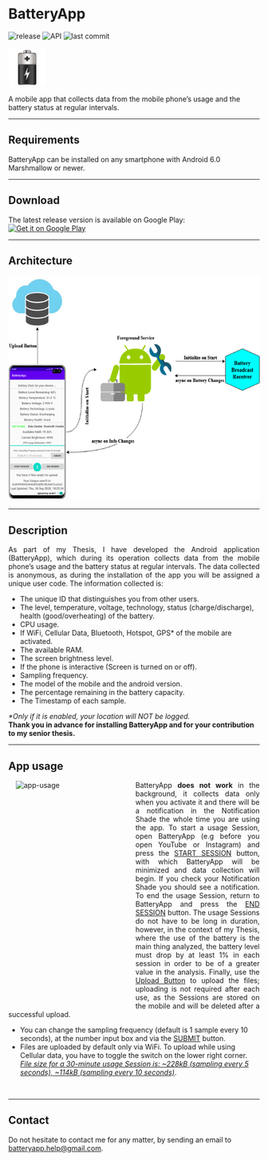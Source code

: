 # BatteryApp
![release](https://img.shields.io/github/v/release/mpalaourg/Thesis?color=orange&include_prereleases&style=flat-square) ![API](https://img.shields.io/badge/API-23-blue?style=flat-square) ![last commit](https://img.shields.io/github/last-commit/mpalaourg/Thesis/master?color=green&style=flat-square) <br><br>
<img src="https://github.com/mpalaourg/Thesis/blob/master/BatteryApp/app/src/main/ic_launcher-playstore.png" alt="app-icon" width="75" height="75">

A mobile app that collects data from the mobile phone’s usage and the battery status at regular intervals. 

---

## Requirements
BatteryApp can be installed on any smartphone with Android 6.0 Marshmallow or newer.

---

## Download 
The latest release version is available on Google Play: <br>
<a href='https://play.google.com/store/apps/details?id=gr.auth.ee.issel.batteryapp&pcampaignid=pcampaignidMKT-Other-global-all-co-prtnr-py-PartBadge-Mar2515-1'><img alt='Get it on Google Play' src='https://play.google.com/intl/en_us/badges/static/images/badges/en_badge_web_generic.png' width="200"/></a>

---

## Architecture
<p align="center">
<img src="https://github.com/mpalaourg/Thesis/blob/master/data/images/app-communication.png" alt="app-communiation" width="600" height="450">
</p>

---

## Description
<p align=justify>
As part of my Thesis, I have developed the Android application (BatteryApp), which during its operation collects data from the mobile phone’s usage and the battery status at regular intervals. The data collected is anonymous, as during the installation of the app you will be assigned a unique user code. The information collected is:
<ul>
<li> The unique ID that distinguishes you from other users. </li>
<li> The level, temperature, voltage, technology, status (charge/discharge), health (good/overheating) of the battery. </li>
<li> CPU usage. </li>
<li> If WiFi, Cellular Data, Bluetooth, Hotspot, GPS* of the mobile are activated. </li>
<li> The available RAM. </li>
<li> The screen brightness level. </li>
<li> If the phone is interactive (Screen is turned on or off). </li>
<li> Sampling frequency. </li>
<li> The model of the mobile and the android version. </li>
<li> The percentage remaining in the battery capacity. </li>
<li> The Timestamp of each sample. </li>
</ul>
<i> *Only if it is enabled, your location will NOT be logged. </i> <br>
<b>Thank you in advance for installing BatteryApp and for your contribution to my senior thesis. </b>
</p>

---

## App usage
<img src="https://github.com/mpalaourg/Thesis/blob/master/data/images/combined.gif" alt="app-usage" width="225" height="450" align="left" hspace="15">
<p align=justify>
BatteryApp <b>does not work</b> in the background, it collects data only when you activate it and there will be a notification in the Notification Shade the whole time you are using the app. To start a usage Session, open BatteryApp (e.g before you open YouTube or Instagram) and press the <ins>START SESSION</ins> button, with which BatteryApp will be minimized and data collection will begin. If you check your Notification Shade you should see a notification. To end the usage Session, return to BatteryApp and press the <ins>END SESSION</ins> button. The usage Sessions do not have to be long in duration, however, in the context of my Thesis, where the use of the battery is the main thing analyzed, the battery level must drop by at least 1% in each session in order to be of a greater value in the analysis. Finally, use the <ins>Upload Button</ins> to upload the files; uploading is not required after each use, as the Sessions are stored on the mobile and will be deleted after a successful upload.
<ul>
<li> You can change the sampling frequency (default is 1 sample every 10 seconds), at the number input box and via the <ins>SUBMIT</ins> button. </li>
<li> Files are uploaded by default only via WiFi. To upload while using Cellular data, you have to toggle the switch on the lower right corner. <i><ins>File size for a 30-minute usage Session is: ~228kB (sampling every 5 seconds), ~114kB (sampling every 10 seconds)</ins></i>. </li>
</ul>
</p>
<br clear="all">

---

## Contact
Do not hesitate to contact me for any matter, by sending an email to [batteryapp.help@gmail.com](mailto:batteryapp.help@gmail.com).
